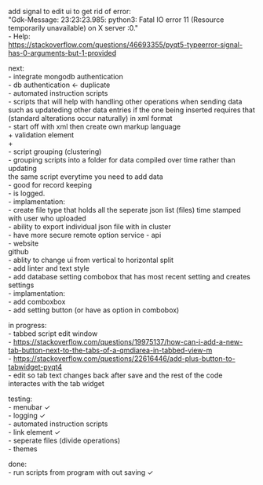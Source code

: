 
add signal to edit ui to get rid of error:  
    "Gdk-Message: 23:23:23.985: python3: Fatal IO error 11 (Resource temporarily unavailable) on X server :0."  
    - Help:  
        https://stackoverflow.com/questions/46693355/pyqt5-typeerror-signal-has-0-arguments-but-1-provided  

next:  
    - integrate mongodb authentication  
    - db authentication <- duplicate  
    - automated instruction scripts  
       - scripts that will help with handling other operations when sending data  
          such as updateding other data entries if the one being inserted requires that  
          (standard alterations occur naturally) in xml format  
        - start off with xml then create own markup language  
        + validation element  
        +    
    - script grouping (clustering)  
        - grouping scripts into a folder for data compiled over time rather than updating  
          the same script everytime you need to add data  
        - good for record keeping  
        - is logged.  
        - implamentation:  
            - create file type that holds all the seperate json list (files) time stamped with user who uploaded  
            - ability to export individual json file with in cluster  
            - have more secure remote option service
    - api  
    - website  
        github  
    - ablity to change ui from vertical to horizontal split  
    - add linter and text style  
    - add database setting combobox that has most recent setting and creates settings  
        - implamentation:  
            - add comboxbox  
            - add setting button  (or have as option in combobox)  

in progress:  
    - tabbed script edit window  
        - https://stackoverflow.com/questions/19975137/how-can-i-add-a-new-tab-button-next-to-the-tabs-of-a-qmdiarea-in-tabbed-view-m  
        - https://stackoverflow.com/questions/22616446/add-plus-button-to-tabwidget-pyqt4  
        - edit so tab text changes back after save and the rest of the code interactes with the tab widget  

testing:  
    - menubar ✓  
    - logging ✓  
    - automated instruction scripts  
        - link element ✓  
    - seperate files (divide operations)  
    - themes   

done:  
    - run scripts from program with out saving ✓  